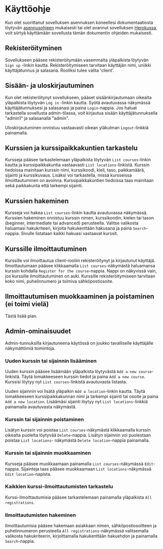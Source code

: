 # Käyttöohje

Kun olet suorittanut sovelluksen asennuksen koneellesi dokumentaatiosta löytyvän [asennusohjeen](installation.md) mukaisesti tai olet avannut sovelluksen [Herokussa](https://tsoha-harjoitus.herokuapp.com/), voit siirtyä käyttämään sovellusta tämän dokumentin ohjeiden mukaisesti.

## Rekisteröityminen

Sovellukseen pääsee rekisteröitymään vasemmalta yläpalkista löytyvän `Sign up` -linkin kautta. Rekisteröitymiseen tarvitaan käyttäjän nimi, uniikki käyttäjätunnus ja salasana. Rooliksi tulee valita 'client'.

## Sisään- ja uloskirjautuminen

Kun olet rekisteröitynyt sovellukseen, pääset sisäänkirjautumaan oikealta yläpalkista löytyvän `Log in` -linkin kautta. Syötä avautuvassa näkymässä käyttäjätunnuksesi ja salasanasi ja paina `Login`-nappia. Jos haluat tarkastella sovellusta admin-tilassa, voit kirjautua sisään käyttäjätunnuksella "admin1" ja salasanalla "admin".

Uloskirjautuminen onnistuu vastaavasti oikean yläkulman `Logout`-linkkiä painamalla.

## Kurssien ja kurssipaikkakuntien tarkastelu

Kursseja pääsee tarkastelemaan yläpalkista löytyvän `List courses`-linkin kautta ja kurssipaikkakuntia vastaavasti `List locations`-linkistä. Kurssin tiedoissa mainitaan kurssin nimi, kurssikoodi, kieli, taso, paikkamäärä, sijainti ja kurssikuvaus. Lisäksi voi tarkastella, missä kursseissa ilmoittautuminen on avoinna. Kurssipaikkakuntien tiedoissa taas mainitaan sekä paikkakunta että tarkempi sijainti.

## Kurssien hakeminen

Kursseja voi hakea `List courses`-linkin kautta avautuvassa näkymässä. Kurssien hakeminen onnistuu kurssin nimen, kurssikoodin, kielen tai tason (beginner, intermediate tai advanced) perusteella. Valitse valikosta haluamasi hakukriteeri, kirjoita hakukenttään hakusana ja paina `Search`-nappia. Sivulle listataan kaikki hakuasi vastaavat kurssit.

## Kurssille ilmoittautuminen

Kurssille voi ilmoittautua client-rooliin rekisteröitynyt ja kirjautunut käyttäjä. Ilmoittautumaan pääsee klikkaamalla `List courses`-näkymästä haluamansa kurssin kohdalla `Register for the course`-nappia. Nappi on näkyvissä vain, jos kurssille ilmoittautuminen on auki. Kurssille rekisteröitymiseen tarvitaan koko nimi, puhelinnumero ja toimiva sähköpostiosoite.

## Ilmoittautumisen muokkaaminen ja poistaminen (ei toimi vielä)

Tästä lisää pian.

## Admin-ominaisuudet

Admin-tunnuksilla kirjautuneena käytössä on joukko tavalliselle käyttäjälle näkymättömiä toimintoja.

### Uuden kurssin tai sijainnin lisääminen

Uuden kurssin pääsee lisäämään yläpalkista löytyvästä `Add a new course`-linkistä. Täytä lomakkeeseen kurssin tiedot ja paina `Add a new course`. Kurssisi löytyy nyt `List courses`-linkistä avautuvasta listasta.

Uuden sijainnin voi lisätä yläpalkin `Add a location`-linkin kautta. Täytä lomakkeeseen kurssipaikkakunnan nimi ja tarkempi sijainti tai osoite ja paina `Add a new location`. Lisäämäsi sijainti löytyy nyt `List locations`-linkkiä painamalla avautuvasta näkymästä.

### Kurssin tai sijainnin poistaminen

Lisätyn kurssin voi poistaa `List courses`-näkymästä klikkaamalla kurssin oikealta puolelta löytyvää `Delete`-nappia. Lisätyn sijainnin voi puolestaan poistaa `List locations`- näkymästä `Delete location`-nappia painamalla.

### Kurssin tai sijainnin muokkaaminen

Kursseja pääsee muokkaamaan painamalla `List courses`-näkymässä `Edit`-nappia. Sijainteja taas pääsee muokkaamaan `List locations`-näkymässä `Edit location`-napista.

### Kaikkien kurssi-ilmoittautumisten tarkastelu

Kurssi-ilmoittautumisia pääsee tarkastelemaan painamalla yläpalkista `All registrations`.

### Ilmoittautumisten hakeminen

Ilmoittautumisia pääsee hakemaan asiakkaan nimen, sähköpostiosoitteen ja puhelinnumeron perusteella `All registrations`-näkymässä valitsemalla valikosta hakukriteerin, kirjoittamalla hakukenttään hakuehdon ja painamalla `Search`-nappia.

